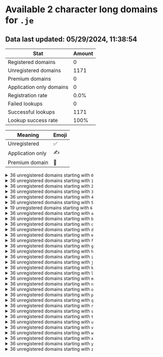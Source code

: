 # Available 2 character long domains for `.je`

## Data last updated: 05/29/2024, 11:38:54

|Stat|Amount|
|--|--|
|Registered domains|0|
|Unregistered domains|1171|
|Premium domains|0|
|Application only domains|0|
|Registration rate|0.0%|
|Failed lookups|0|
|Successful lookups|1171|
|Lookup success rate|100%|


|Meaning|Emoji|
|--|--|
|Unregistered|:white_check_mark:|
|Application only|:writing_hand:|
|Premium domain|:gem:|

<details>
<summary>36 unregistered domains starting with <bold><code>0</code></bold></summary>

|Type|Domain|
|--|--|
|:white_check_mark:|`00.je`|
|:white_check_mark:|`01.je`|
|:white_check_mark:|`02.je`|
|:white_check_mark:|`03.je`|
|:white_check_mark:|`04.je`|
|:white_check_mark:|`05.je`|
|:white_check_mark:|`06.je`|
|:white_check_mark:|`07.je`|
|:white_check_mark:|`08.je`|
|:white_check_mark:|`09.je`|
|:white_check_mark:|`0a.je`|
|:white_check_mark:|`0b.je`|
|:white_check_mark:|`0c.je`|
|:white_check_mark:|`0d.je`|
|:white_check_mark:|`0e.je`|
|:white_check_mark:|`0f.je`|
|:white_check_mark:|`0g.je`|
|:white_check_mark:|`0h.je`|
|:white_check_mark:|`0i.je`|
|:white_check_mark:|`0j.je`|
|:white_check_mark:|`0k.je`|
|:white_check_mark:|`0l.je`|
|:white_check_mark:|`0m.je`|
|:white_check_mark:|`0n.je`|
|:white_check_mark:|`0o.je`|
|:white_check_mark:|`0p.je`|
|:white_check_mark:|`0q.je`|
|:white_check_mark:|`0r.je`|
|:white_check_mark:|`0s.je`|
|:white_check_mark:|`0t.je`|
|:white_check_mark:|`0u.je`|
|:white_check_mark:|`0v.je`|
|:white_check_mark:|`0w.je`|
|:white_check_mark:|`0x.je`|
|:white_check_mark:|`0y.je`|
|:white_check_mark:|`0z.je`|
</details>
<details>
<summary>36 unregistered domains starting with <bold><code>1</code></bold></summary>

|Type|Domain|
|--|--|
|:white_check_mark:|`10.je`|
|:white_check_mark:|`11.je`|
|:white_check_mark:|`12.je`|
|:white_check_mark:|`13.je`|
|:white_check_mark:|`14.je`|
|:white_check_mark:|`15.je`|
|:white_check_mark:|`16.je`|
|:white_check_mark:|`17.je`|
|:white_check_mark:|`18.je`|
|:white_check_mark:|`19.je`|
|:white_check_mark:|`1a.je`|
|:white_check_mark:|`1b.je`|
|:white_check_mark:|`1c.je`|
|:white_check_mark:|`1d.je`|
|:white_check_mark:|`1e.je`|
|:white_check_mark:|`1f.je`|
|:white_check_mark:|`1g.je`|
|:white_check_mark:|`1h.je`|
|:white_check_mark:|`1i.je`|
|:white_check_mark:|`1j.je`|
|:white_check_mark:|`1k.je`|
|:white_check_mark:|`1l.je`|
|:white_check_mark:|`1m.je`|
|:white_check_mark:|`1n.je`|
|:white_check_mark:|`1o.je`|
|:white_check_mark:|`1p.je`|
|:white_check_mark:|`1q.je`|
|:white_check_mark:|`1r.je`|
|:white_check_mark:|`1s.je`|
|:white_check_mark:|`1t.je`|
|:white_check_mark:|`1u.je`|
|:white_check_mark:|`1v.je`|
|:white_check_mark:|`1w.je`|
|:white_check_mark:|`1x.je`|
|:white_check_mark:|`1y.je`|
|:white_check_mark:|`1z.je`|
</details>
<details>
<summary>36 unregistered domains starting with <bold><code>2</code></bold></summary>

|Type|Domain|
|--|--|
|:white_check_mark:|`20.je`|
|:white_check_mark:|`21.je`|
|:white_check_mark:|`22.je`|
|:white_check_mark:|`23.je`|
|:white_check_mark:|`24.je`|
|:white_check_mark:|`25.je`|
|:white_check_mark:|`26.je`|
|:white_check_mark:|`27.je`|
|:white_check_mark:|`28.je`|
|:white_check_mark:|`29.je`|
|:white_check_mark:|`2a.je`|
|:white_check_mark:|`2b.je`|
|:white_check_mark:|`2c.je`|
|:white_check_mark:|`2d.je`|
|:white_check_mark:|`2e.je`|
|:white_check_mark:|`2f.je`|
|:white_check_mark:|`2g.je`|
|:white_check_mark:|`2h.je`|
|:white_check_mark:|`2i.je`|
|:white_check_mark:|`2j.je`|
|:white_check_mark:|`2k.je`|
|:white_check_mark:|`2l.je`|
|:white_check_mark:|`2m.je`|
|:white_check_mark:|`2n.je`|
|:white_check_mark:|`2o.je`|
|:white_check_mark:|`2p.je`|
|:white_check_mark:|`2q.je`|
|:white_check_mark:|`2r.je`|
|:white_check_mark:|`2s.je`|
|:white_check_mark:|`2t.je`|
|:white_check_mark:|`2u.je`|
|:white_check_mark:|`2v.je`|
|:white_check_mark:|`2w.je`|
|:white_check_mark:|`2x.je`|
|:white_check_mark:|`2y.je`|
|:white_check_mark:|`2z.je`|
</details>
<details>
<summary>36 unregistered domains starting with <bold><code>3</code></bold></summary>

|Type|Domain|
|--|--|
|:white_check_mark:|`30.je`|
|:white_check_mark:|`31.je`|
|:white_check_mark:|`32.je`|
|:white_check_mark:|`33.je`|
|:white_check_mark:|`34.je`|
|:white_check_mark:|`35.je`|
|:white_check_mark:|`36.je`|
|:white_check_mark:|`37.je`|
|:white_check_mark:|`38.je`|
|:white_check_mark:|`39.je`|
|:white_check_mark:|`3a.je`|
|:white_check_mark:|`3b.je`|
|:white_check_mark:|`3c.je`|
|:white_check_mark:|`3d.je`|
|:white_check_mark:|`3e.je`|
|:white_check_mark:|`3f.je`|
|:white_check_mark:|`3g.je`|
|:white_check_mark:|`3h.je`|
|:white_check_mark:|`3i.je`|
|:white_check_mark:|`3j.je`|
|:white_check_mark:|`3k.je`|
|:white_check_mark:|`3l.je`|
|:white_check_mark:|`3m.je`|
|:white_check_mark:|`3n.je`|
|:white_check_mark:|`3o.je`|
|:white_check_mark:|`3p.je`|
|:white_check_mark:|`3q.je`|
|:white_check_mark:|`3r.je`|
|:white_check_mark:|`3s.je`|
|:white_check_mark:|`3t.je`|
|:white_check_mark:|`3u.je`|
|:white_check_mark:|`3v.je`|
|:white_check_mark:|`3w.je`|
|:white_check_mark:|`3x.je`|
|:white_check_mark:|`3y.je`|
|:white_check_mark:|`3z.je`|
</details>
<details>
<summary>36 unregistered domains starting with <bold><code>4</code></bold></summary>

|Type|Domain|
|--|--|
|:white_check_mark:|`40.je`|
|:white_check_mark:|`41.je`|
|:white_check_mark:|`42.je`|
|:white_check_mark:|`43.je`|
|:white_check_mark:|`44.je`|
|:white_check_mark:|`45.je`|
|:white_check_mark:|`46.je`|
|:white_check_mark:|`47.je`|
|:white_check_mark:|`48.je`|
|:white_check_mark:|`49.je`|
|:white_check_mark:|`4a.je`|
|:white_check_mark:|`4b.je`|
|:white_check_mark:|`4c.je`|
|:white_check_mark:|`4d.je`|
|:white_check_mark:|`4e.je`|
|:white_check_mark:|`4f.je`|
|:white_check_mark:|`4g.je`|
|:white_check_mark:|`4h.je`|
|:white_check_mark:|`4i.je`|
|:white_check_mark:|`4j.je`|
|:white_check_mark:|`4k.je`|
|:white_check_mark:|`4l.je`|
|:white_check_mark:|`4m.je`|
|:white_check_mark:|`4n.je`|
|:white_check_mark:|`4o.je`|
|:white_check_mark:|`4p.je`|
|:white_check_mark:|`4q.je`|
|:white_check_mark:|`4r.je`|
|:white_check_mark:|`4s.je`|
|:white_check_mark:|`4t.je`|
|:white_check_mark:|`4u.je`|
|:white_check_mark:|`4v.je`|
|:white_check_mark:|`4w.je`|
|:white_check_mark:|`4x.je`|
|:white_check_mark:|`4y.je`|
|:white_check_mark:|`4z.je`|
</details>
<details>
<summary>36 unregistered domains starting with <bold><code>5</code></bold></summary>

|Type|Domain|
|--|--|
|:white_check_mark:|`50.je`|
|:white_check_mark:|`51.je`|
|:white_check_mark:|`52.je`|
|:white_check_mark:|`53.je`|
|:white_check_mark:|`54.je`|
|:white_check_mark:|`55.je`|
|:white_check_mark:|`56.je`|
|:white_check_mark:|`57.je`|
|:white_check_mark:|`58.je`|
|:white_check_mark:|`59.je`|
|:white_check_mark:|`5a.je`|
|:white_check_mark:|`5b.je`|
|:white_check_mark:|`5c.je`|
|:white_check_mark:|`5d.je`|
|:white_check_mark:|`5e.je`|
|:white_check_mark:|`5f.je`|
|:white_check_mark:|`5g.je`|
|:white_check_mark:|`5h.je`|
|:white_check_mark:|`5i.je`|
|:white_check_mark:|`5j.je`|
|:white_check_mark:|`5k.je`|
|:white_check_mark:|`5l.je`|
|:white_check_mark:|`5m.je`|
|:white_check_mark:|`5n.je`|
|:white_check_mark:|`5o.je`|
|:white_check_mark:|`5p.je`|
|:white_check_mark:|`5q.je`|
|:white_check_mark:|`5r.je`|
|:white_check_mark:|`5s.je`|
|:white_check_mark:|`5t.je`|
|:white_check_mark:|`5u.je`|
|:white_check_mark:|`5v.je`|
|:white_check_mark:|`5w.je`|
|:white_check_mark:|`5x.je`|
|:white_check_mark:|`5y.je`|
|:white_check_mark:|`5z.je`|
</details>
<details>
<summary>19 unregistered domains starting with <bold><code>6</code></bold></summary>

|Type|Domain|
|--|--|
|:white_check_mark:|`6a.je`|
|:white_check_mark:|`6b.je`|
|:white_check_mark:|`6c.je`|
|:white_check_mark:|`6d.je`|
|:white_check_mark:|`6e.je`|
|:white_check_mark:|`6f.je`|
|:white_check_mark:|`6g.je`|
|:white_check_mark:|`6h.je`|
|:white_check_mark:|`6i.je`|
|:white_check_mark:|`6j.je`|
|:white_check_mark:|`6k.je`|
|:white_check_mark:|`6l.je`|
|:white_check_mark:|`6m.je`|
|:white_check_mark:|`6n.je`|
|:white_check_mark:|`6o.je`|
|:white_check_mark:|`6p.je`|
|:white_check_mark:|`6q.je`|
|:white_check_mark:|`6r.je`|
|:white_check_mark:|`6s.je`|
</details>
<details>
<summary>36 unregistered domains starting with <bold><code>a</code></bold></summary>

|Type|Domain|
|--|--|
|:white_check_mark:|`a0.je`|
|:white_check_mark:|`a1.je`|
|:white_check_mark:|`a2.je`|
|:white_check_mark:|`a3.je`|
|:white_check_mark:|`a4.je`|
|:white_check_mark:|`a5.je`|
|:white_check_mark:|`a6.je`|
|:white_check_mark:|`a7.je`|
|:white_check_mark:|`a8.je`|
|:white_check_mark:|`a9.je`|
|:white_check_mark:|`aa.je`|
|:white_check_mark:|`ab.je`|
|:white_check_mark:|`ac.je`|
|:white_check_mark:|`ad.je`|
|:white_check_mark:|`ae.je`|
|:white_check_mark:|`af.je`|
|:white_check_mark:|`ag.je`|
|:white_check_mark:|`ah.je`|
|:white_check_mark:|`ai.je`|
|:white_check_mark:|`aj.je`|
|:white_check_mark:|`ak.je`|
|:white_check_mark:|`al.je`|
|:white_check_mark:|`am.je`|
|:white_check_mark:|`an.je`|
|:white_check_mark:|`ao.je`|
|:white_check_mark:|`ap.je`|
|:white_check_mark:|`aq.je`|
|:white_check_mark:|`ar.je`|
|:white_check_mark:|`as.je`|
|:white_check_mark:|`at.je`|
|:white_check_mark:|`au.je`|
|:white_check_mark:|`av.je`|
|:white_check_mark:|`aw.je`|
|:white_check_mark:|`ax.je`|
|:white_check_mark:|`ay.je`|
|:white_check_mark:|`az.je`|
</details>
<details>
<summary>36 unregistered domains starting with <bold><code>b</code></bold></summary>

|Type|Domain|
|--|--|
|:white_check_mark:|`b0.je`|
|:white_check_mark:|`b1.je`|
|:white_check_mark:|`b2.je`|
|:white_check_mark:|`b3.je`|
|:white_check_mark:|`b4.je`|
|:white_check_mark:|`b5.je`|
|:white_check_mark:|`b6.je`|
|:white_check_mark:|`b7.je`|
|:white_check_mark:|`b8.je`|
|:white_check_mark:|`b9.je`|
|:white_check_mark:|`ba.je`|
|:white_check_mark:|`bb.je`|
|:white_check_mark:|`bc.je`|
|:white_check_mark:|`bd.je`|
|:white_check_mark:|`be.je`|
|:white_check_mark:|`bf.je`|
|:white_check_mark:|`bg.je`|
|:white_check_mark:|`bh.je`|
|:white_check_mark:|`bi.je`|
|:white_check_mark:|`bj.je`|
|:white_check_mark:|`bk.je`|
|:white_check_mark:|`bl.je`|
|:white_check_mark:|`bm.je`|
|:white_check_mark:|`bn.je`|
|:white_check_mark:|`bo.je`|
|:white_check_mark:|`bp.je`|
|:white_check_mark:|`bq.je`|
|:white_check_mark:|`br.je`|
|:white_check_mark:|`bs.je`|
|:white_check_mark:|`bt.je`|
|:white_check_mark:|`bu.je`|
|:white_check_mark:|`bv.je`|
|:white_check_mark:|`bw.je`|
|:white_check_mark:|`bx.je`|
|:white_check_mark:|`by.je`|
|:white_check_mark:|`bz.je`|
</details>
<details>
<summary>36 unregistered domains starting with <bold><code>c</code></bold></summary>

|Type|Domain|
|--|--|
|:white_check_mark:|`c0.je`|
|:white_check_mark:|`c1.je`|
|:white_check_mark:|`c2.je`|
|:white_check_mark:|`c3.je`|
|:white_check_mark:|`c4.je`|
|:white_check_mark:|`c5.je`|
|:white_check_mark:|`c6.je`|
|:white_check_mark:|`c7.je`|
|:white_check_mark:|`c8.je`|
|:white_check_mark:|`c9.je`|
|:white_check_mark:|`ca.je`|
|:white_check_mark:|`cb.je`|
|:white_check_mark:|`cc.je`|
|:white_check_mark:|`cd.je`|
|:white_check_mark:|`ce.je`|
|:white_check_mark:|`cf.je`|
|:white_check_mark:|`cg.je`|
|:white_check_mark:|`ch.je`|
|:white_check_mark:|`ci.je`|
|:white_check_mark:|`cj.je`|
|:white_check_mark:|`ck.je`|
|:white_check_mark:|`cl.je`|
|:white_check_mark:|`cm.je`|
|:white_check_mark:|`cn.je`|
|:white_check_mark:|`co.je`|
|:white_check_mark:|`cp.je`|
|:white_check_mark:|`cq.je`|
|:white_check_mark:|`cr.je`|
|:white_check_mark:|`cs.je`|
|:white_check_mark:|`ct.je`|
|:white_check_mark:|`cu.je`|
|:white_check_mark:|`cv.je`|
|:white_check_mark:|`cw.je`|
|:white_check_mark:|`cx.je`|
|:white_check_mark:|`cy.je`|
|:white_check_mark:|`cz.je`|
</details>
<details>
<summary>36 unregistered domains starting with <bold><code>d</code></bold></summary>

|Type|Domain|
|--|--|
|:white_check_mark:|`d0.je`|
|:white_check_mark:|`d1.je`|
|:white_check_mark:|`d2.je`|
|:white_check_mark:|`d3.je`|
|:white_check_mark:|`d4.je`|
|:white_check_mark:|`d5.je`|
|:white_check_mark:|`d6.je`|
|:white_check_mark:|`d7.je`|
|:white_check_mark:|`d8.je`|
|:white_check_mark:|`d9.je`|
|:white_check_mark:|`da.je`|
|:white_check_mark:|`db.je`|
|:white_check_mark:|`dc.je`|
|:white_check_mark:|`dd.je`|
|:white_check_mark:|`de.je`|
|:white_check_mark:|`df.je`|
|:white_check_mark:|`dg.je`|
|:white_check_mark:|`dh.je`|
|:white_check_mark:|`di.je`|
|:white_check_mark:|`dj.je`|
|:white_check_mark:|`dk.je`|
|:white_check_mark:|`dl.je`|
|:white_check_mark:|`dm.je`|
|:white_check_mark:|`dn.je`|
|:white_check_mark:|`do.je`|
|:white_check_mark:|`dp.je`|
|:white_check_mark:|`dq.je`|
|:white_check_mark:|`dr.je`|
|:white_check_mark:|`ds.je`|
|:white_check_mark:|`dt.je`|
|:white_check_mark:|`du.je`|
|:white_check_mark:|`dv.je`|
|:white_check_mark:|`dw.je`|
|:white_check_mark:|`dx.je`|
|:white_check_mark:|`dy.je`|
|:white_check_mark:|`dz.je`|
</details>
<details>
<summary>36 unregistered domains starting with <bold><code>e</code></bold></summary>

|Type|Domain|
|--|--|
|:white_check_mark:|`e0.je`|
|:white_check_mark:|`e1.je`|
|:white_check_mark:|`e2.je`|
|:white_check_mark:|`e3.je`|
|:white_check_mark:|`e4.je`|
|:white_check_mark:|`e5.je`|
|:white_check_mark:|`e6.je`|
|:white_check_mark:|`e7.je`|
|:white_check_mark:|`e8.je`|
|:white_check_mark:|`e9.je`|
|:white_check_mark:|`ea.je`|
|:white_check_mark:|`eb.je`|
|:white_check_mark:|`ec.je`|
|:white_check_mark:|`ed.je`|
|:white_check_mark:|`ee.je`|
|:white_check_mark:|`ef.je`|
|:white_check_mark:|`eg.je`|
|:white_check_mark:|`eh.je`|
|:white_check_mark:|`ei.je`|
|:white_check_mark:|`ej.je`|
|:white_check_mark:|`ek.je`|
|:white_check_mark:|`el.je`|
|:white_check_mark:|`em.je`|
|:white_check_mark:|`en.je`|
|:white_check_mark:|`eo.je`|
|:white_check_mark:|`ep.je`|
|:white_check_mark:|`eq.je`|
|:white_check_mark:|`er.je`|
|:white_check_mark:|`es.je`|
|:white_check_mark:|`et.je`|
|:white_check_mark:|`eu.je`|
|:white_check_mark:|`ev.je`|
|:white_check_mark:|`ew.je`|
|:white_check_mark:|`ex.je`|
|:white_check_mark:|`ey.je`|
|:white_check_mark:|`ez.je`|
</details>
<details>
<summary>36 unregistered domains starting with <bold><code>f</code></bold></summary>

|Type|Domain|
|--|--|
|:white_check_mark:|`f0.je`|
|:white_check_mark:|`f1.je`|
|:white_check_mark:|`f2.je`|
|:white_check_mark:|`f3.je`|
|:white_check_mark:|`f4.je`|
|:white_check_mark:|`f5.je`|
|:white_check_mark:|`f6.je`|
|:white_check_mark:|`f7.je`|
|:white_check_mark:|`f8.je`|
|:white_check_mark:|`f9.je`|
|:white_check_mark:|`fa.je`|
|:white_check_mark:|`fb.je`|
|:white_check_mark:|`fc.je`|
|:white_check_mark:|`fd.je`|
|:white_check_mark:|`fe.je`|
|:white_check_mark:|`ff.je`|
|:white_check_mark:|`fg.je`|
|:white_check_mark:|`fh.je`|
|:white_check_mark:|`fi.je`|
|:white_check_mark:|`fj.je`|
|:white_check_mark:|`fk.je`|
|:white_check_mark:|`fl.je`|
|:white_check_mark:|`fm.je`|
|:white_check_mark:|`fn.je`|
|:white_check_mark:|`fo.je`|
|:white_check_mark:|`fp.je`|
|:white_check_mark:|`fq.je`|
|:white_check_mark:|`fr.je`|
|:white_check_mark:|`fs.je`|
|:white_check_mark:|`ft.je`|
|:white_check_mark:|`fu.je`|
|:white_check_mark:|`fv.je`|
|:white_check_mark:|`fw.je`|
|:white_check_mark:|`fx.je`|
|:white_check_mark:|`fy.je`|
|:white_check_mark:|`fz.je`|
</details>
<details>
<summary>36 unregistered domains starting with <bold><code>g</code></bold></summary>

|Type|Domain|
|--|--|
|:white_check_mark:|`g0.je`|
|:white_check_mark:|`g1.je`|
|:white_check_mark:|`g2.je`|
|:white_check_mark:|`g3.je`|
|:white_check_mark:|`g4.je`|
|:white_check_mark:|`g5.je`|
|:white_check_mark:|`g6.je`|
|:white_check_mark:|`g7.je`|
|:white_check_mark:|`g8.je`|
|:white_check_mark:|`g9.je`|
|:white_check_mark:|`ga.je`|
|:white_check_mark:|`gb.je`|
|:white_check_mark:|`gc.je`|
|:white_check_mark:|`gd.je`|
|:white_check_mark:|`ge.je`|
|:white_check_mark:|`gf.je`|
|:white_check_mark:|`gg.je`|
|:white_check_mark:|`gh.je`|
|:white_check_mark:|`gi.je`|
|:white_check_mark:|`gj.je`|
|:white_check_mark:|`gk.je`|
|:white_check_mark:|`gl.je`|
|:white_check_mark:|`gm.je`|
|:white_check_mark:|`gn.je`|
|:white_check_mark:|`go.je`|
|:white_check_mark:|`gp.je`|
|:white_check_mark:|`gq.je`|
|:white_check_mark:|`gr.je`|
|:white_check_mark:|`gs.je`|
|:white_check_mark:|`gt.je`|
|:white_check_mark:|`gu.je`|
|:white_check_mark:|`gv.je`|
|:white_check_mark:|`gw.je`|
|:white_check_mark:|`gx.je`|
|:white_check_mark:|`gy.je`|
|:white_check_mark:|`gz.je`|
</details>
<details>
<summary>36 unregistered domains starting with <bold><code>h</code></bold></summary>

|Type|Domain|
|--|--|
|:white_check_mark:|`h0.je`|
|:white_check_mark:|`h1.je`|
|:white_check_mark:|`h2.je`|
|:white_check_mark:|`h3.je`|
|:white_check_mark:|`h4.je`|
|:white_check_mark:|`h5.je`|
|:white_check_mark:|`h6.je`|
|:white_check_mark:|`h7.je`|
|:white_check_mark:|`h8.je`|
|:white_check_mark:|`h9.je`|
|:white_check_mark:|`ha.je`|
|:white_check_mark:|`hb.je`|
|:white_check_mark:|`hc.je`|
|:white_check_mark:|`hd.je`|
|:white_check_mark:|`he.je`|
|:white_check_mark:|`hf.je`|
|:white_check_mark:|`hg.je`|
|:white_check_mark:|`hh.je`|
|:white_check_mark:|`hi.je`|
|:white_check_mark:|`hj.je`|
|:white_check_mark:|`hk.je`|
|:white_check_mark:|`hl.je`|
|:white_check_mark:|`hm.je`|
|:white_check_mark:|`hn.je`|
|:white_check_mark:|`ho.je`|
|:white_check_mark:|`hp.je`|
|:white_check_mark:|`hq.je`|
|:white_check_mark:|`hr.je`|
|:white_check_mark:|`hs.je`|
|:white_check_mark:|`ht.je`|
|:white_check_mark:|`hu.je`|
|:white_check_mark:|`hv.je`|
|:white_check_mark:|`hw.je`|
|:white_check_mark:|`hx.je`|
|:white_check_mark:|`hy.je`|
|:white_check_mark:|`hz.je`|
</details>
<details>
<summary>36 unregistered domains starting with <bold><code>i</code></bold></summary>

|Type|Domain|
|--|--|
|:white_check_mark:|`i0.je`|
|:white_check_mark:|`i1.je`|
|:white_check_mark:|`i2.je`|
|:white_check_mark:|`i3.je`|
|:white_check_mark:|`i4.je`|
|:white_check_mark:|`i5.je`|
|:white_check_mark:|`i6.je`|
|:white_check_mark:|`i7.je`|
|:white_check_mark:|`i8.je`|
|:white_check_mark:|`i9.je`|
|:white_check_mark:|`ia.je`|
|:white_check_mark:|`ib.je`|
|:white_check_mark:|`ic.je`|
|:white_check_mark:|`id.je`|
|:white_check_mark:|`ie.je`|
|:white_check_mark:|`if.je`|
|:white_check_mark:|`ig.je`|
|:white_check_mark:|`ih.je`|
|:white_check_mark:|`ii.je`|
|:white_check_mark:|`ij.je`|
|:white_check_mark:|`ik.je`|
|:white_check_mark:|`il.je`|
|:white_check_mark:|`im.je`|
|:white_check_mark:|`in.je`|
|:white_check_mark:|`io.je`|
|:white_check_mark:|`ip.je`|
|:white_check_mark:|`iq.je`|
|:white_check_mark:|`ir.je`|
|:white_check_mark:|`is.je`|
|:white_check_mark:|`it.je`|
|:white_check_mark:|`iu.je`|
|:white_check_mark:|`iv.je`|
|:white_check_mark:|`iw.je`|
|:white_check_mark:|`ix.je`|
|:white_check_mark:|`iy.je`|
|:white_check_mark:|`iz.je`|
</details>
<details>
<summary>36 unregistered domains starting with <bold><code>j</code></bold></summary>

|Type|Domain|
|--|--|
|:white_check_mark:|`j0.je`|
|:white_check_mark:|`j1.je`|
|:white_check_mark:|`j2.je`|
|:white_check_mark:|`j3.je`|
|:white_check_mark:|`j4.je`|
|:white_check_mark:|`j5.je`|
|:white_check_mark:|`j6.je`|
|:white_check_mark:|`j7.je`|
|:white_check_mark:|`j8.je`|
|:white_check_mark:|`j9.je`|
|:white_check_mark:|`ja.je`|
|:white_check_mark:|`jb.je`|
|:white_check_mark:|`jc.je`|
|:white_check_mark:|`jd.je`|
|:white_check_mark:|`je.je`|
|:white_check_mark:|`jf.je`|
|:white_check_mark:|`jg.je`|
|:white_check_mark:|`jh.je`|
|:white_check_mark:|`ji.je`|
|:white_check_mark:|`jj.je`|
|:white_check_mark:|`jk.je`|
|:white_check_mark:|`jl.je`|
|:white_check_mark:|`jm.je`|
|:white_check_mark:|`jn.je`|
|:white_check_mark:|`jo.je`|
|:white_check_mark:|`jp.je`|
|:white_check_mark:|`jq.je`|
|:white_check_mark:|`jr.je`|
|:white_check_mark:|`js.je`|
|:white_check_mark:|`jt.je`|
|:white_check_mark:|`ju.je`|
|:white_check_mark:|`jv.je`|
|:white_check_mark:|`jw.je`|
|:white_check_mark:|`jx.je`|
|:white_check_mark:|`jy.je`|
|:white_check_mark:|`jz.je`|
</details>
<details>
<summary>36 unregistered domains starting with <bold><code>k</code></bold></summary>

|Type|Domain|
|--|--|
|:white_check_mark:|`k0.je`|
|:white_check_mark:|`k1.je`|
|:white_check_mark:|`k2.je`|
|:white_check_mark:|`k3.je`|
|:white_check_mark:|`k4.je`|
|:white_check_mark:|`k5.je`|
|:white_check_mark:|`k6.je`|
|:white_check_mark:|`k7.je`|
|:white_check_mark:|`k8.je`|
|:white_check_mark:|`k9.je`|
|:white_check_mark:|`ka.je`|
|:white_check_mark:|`kb.je`|
|:white_check_mark:|`kc.je`|
|:white_check_mark:|`kd.je`|
|:white_check_mark:|`ke.je`|
|:white_check_mark:|`kf.je`|
|:white_check_mark:|`kg.je`|
|:white_check_mark:|`kh.je`|
|:white_check_mark:|`ki.je`|
|:white_check_mark:|`kj.je`|
|:white_check_mark:|`kk.je`|
|:white_check_mark:|`kl.je`|
|:white_check_mark:|`km.je`|
|:white_check_mark:|`kn.je`|
|:white_check_mark:|`ko.je`|
|:white_check_mark:|`kp.je`|
|:white_check_mark:|`kq.je`|
|:white_check_mark:|`kr.je`|
|:white_check_mark:|`ks.je`|
|:white_check_mark:|`kt.je`|
|:white_check_mark:|`ku.je`|
|:white_check_mark:|`kv.je`|
|:white_check_mark:|`kw.je`|
|:white_check_mark:|`kx.je`|
|:white_check_mark:|`ky.je`|
|:white_check_mark:|`kz.je`|
</details>
<details>
<summary>36 unregistered domains starting with <bold><code>l</code></bold></summary>

|Type|Domain|
|--|--|
|:white_check_mark:|`l0.je`|
|:white_check_mark:|`l1.je`|
|:white_check_mark:|`l2.je`|
|:white_check_mark:|`l3.je`|
|:white_check_mark:|`l4.je`|
|:white_check_mark:|`l5.je`|
|:white_check_mark:|`l6.je`|
|:white_check_mark:|`l7.je`|
|:white_check_mark:|`l8.je`|
|:white_check_mark:|`l9.je`|
|:white_check_mark:|`la.je`|
|:white_check_mark:|`lb.je`|
|:white_check_mark:|`lc.je`|
|:white_check_mark:|`ld.je`|
|:white_check_mark:|`le.je`|
|:white_check_mark:|`lf.je`|
|:white_check_mark:|`lg.je`|
|:white_check_mark:|`lh.je`|
|:white_check_mark:|`li.je`|
|:white_check_mark:|`lj.je`|
|:white_check_mark:|`lk.je`|
|:white_check_mark:|`ll.je`|
|:white_check_mark:|`lm.je`|
|:white_check_mark:|`ln.je`|
|:white_check_mark:|`lo.je`|
|:white_check_mark:|`lp.je`|
|:white_check_mark:|`lq.je`|
|:white_check_mark:|`lr.je`|
|:white_check_mark:|`ls.je`|
|:white_check_mark:|`lt.je`|
|:white_check_mark:|`lu.je`|
|:white_check_mark:|`lv.je`|
|:white_check_mark:|`lw.je`|
|:white_check_mark:|`lx.je`|
|:white_check_mark:|`ly.je`|
|:white_check_mark:|`lz.je`|
</details>
<details>
<summary>36 unregistered domains starting with <bold><code>m</code></bold></summary>

|Type|Domain|
|--|--|
|:white_check_mark:|`m0.je`|
|:white_check_mark:|`m1.je`|
|:white_check_mark:|`m2.je`|
|:white_check_mark:|`m3.je`|
|:white_check_mark:|`m4.je`|
|:white_check_mark:|`m5.je`|
|:white_check_mark:|`m6.je`|
|:white_check_mark:|`m7.je`|
|:white_check_mark:|`m8.je`|
|:white_check_mark:|`m9.je`|
|:white_check_mark:|`ma.je`|
|:white_check_mark:|`mb.je`|
|:white_check_mark:|`mc.je`|
|:white_check_mark:|`md.je`|
|:white_check_mark:|`me.je`|
|:white_check_mark:|`mf.je`|
|:white_check_mark:|`mg.je`|
|:white_check_mark:|`mh.je`|
|:white_check_mark:|`mi.je`|
|:white_check_mark:|`mj.je`|
|:white_check_mark:|`mk.je`|
|:white_check_mark:|`ml.je`|
|:white_check_mark:|`mm.je`|
|:white_check_mark:|`mn.je`|
|:white_check_mark:|`mo.je`|
|:white_check_mark:|`mp.je`|
|:white_check_mark:|`mq.je`|
|:white_check_mark:|`mr.je`|
|:white_check_mark:|`ms.je`|
|:white_check_mark:|`mt.je`|
|:white_check_mark:|`mu.je`|
|:white_check_mark:|`mv.je`|
|:white_check_mark:|`mw.je`|
|:white_check_mark:|`mx.je`|
|:white_check_mark:|`my.je`|
|:white_check_mark:|`mz.je`|
</details>
<details>
<summary>36 unregistered domains starting with <bold><code>n</code></bold></summary>

|Type|Domain|
|--|--|
|:white_check_mark:|`n0.je`|
|:white_check_mark:|`n1.je`|
|:white_check_mark:|`n2.je`|
|:white_check_mark:|`n3.je`|
|:white_check_mark:|`n4.je`|
|:white_check_mark:|`n5.je`|
|:white_check_mark:|`n6.je`|
|:white_check_mark:|`n7.je`|
|:white_check_mark:|`n8.je`|
|:white_check_mark:|`n9.je`|
|:white_check_mark:|`na.je`|
|:white_check_mark:|`nb.je`|
|:white_check_mark:|`nc.je`|
|:white_check_mark:|`nd.je`|
|:white_check_mark:|`ne.je`|
|:white_check_mark:|`nf.je`|
|:white_check_mark:|`ng.je`|
|:white_check_mark:|`nh.je`|
|:white_check_mark:|`ni.je`|
|:white_check_mark:|`nj.je`|
|:white_check_mark:|`nk.je`|
|:white_check_mark:|`nl.je`|
|:white_check_mark:|`nm.je`|
|:white_check_mark:|`nn.je`|
|:white_check_mark:|`no.je`|
|:white_check_mark:|`np.je`|
|:white_check_mark:|`nq.je`|
|:white_check_mark:|`nr.je`|
|:white_check_mark:|`ns.je`|
|:white_check_mark:|`nt.je`|
|:white_check_mark:|`nu.je`|
|:white_check_mark:|`nv.je`|
|:white_check_mark:|`nw.je`|
|:white_check_mark:|`nx.je`|
|:white_check_mark:|`ny.je`|
|:white_check_mark:|`nz.je`|
</details>
<details>
<summary>36 unregistered domains starting with <bold><code>o</code></bold></summary>

|Type|Domain|
|--|--|
|:white_check_mark:|`o0.je`|
|:white_check_mark:|`o1.je`|
|:white_check_mark:|`o2.je`|
|:white_check_mark:|`o3.je`|
|:white_check_mark:|`o4.je`|
|:white_check_mark:|`o5.je`|
|:white_check_mark:|`o6.je`|
|:white_check_mark:|`o7.je`|
|:white_check_mark:|`o8.je`|
|:white_check_mark:|`o9.je`|
|:white_check_mark:|`oa.je`|
|:white_check_mark:|`ob.je`|
|:white_check_mark:|`oc.je`|
|:white_check_mark:|`od.je`|
|:white_check_mark:|`oe.je`|
|:white_check_mark:|`of.je`|
|:white_check_mark:|`og.je`|
|:white_check_mark:|`oh.je`|
|:white_check_mark:|`oi.je`|
|:white_check_mark:|`oj.je`|
|:white_check_mark:|`ok.je`|
|:white_check_mark:|`ol.je`|
|:white_check_mark:|`om.je`|
|:white_check_mark:|`on.je`|
|:white_check_mark:|`oo.je`|
|:white_check_mark:|`op.je`|
|:white_check_mark:|`oq.je`|
|:white_check_mark:|`or.je`|
|:white_check_mark:|`os.je`|
|:white_check_mark:|`ot.je`|
|:white_check_mark:|`ou.je`|
|:white_check_mark:|`ov.je`|
|:white_check_mark:|`ow.je`|
|:white_check_mark:|`ox.je`|
|:white_check_mark:|`oy.je`|
|:white_check_mark:|`oz.je`|
</details>
<details>
<summary>36 unregistered domains starting with <bold><code>p</code></bold></summary>

|Type|Domain|
|--|--|
|:white_check_mark:|`p0.je`|
|:white_check_mark:|`p1.je`|
|:white_check_mark:|`p2.je`|
|:white_check_mark:|`p3.je`|
|:white_check_mark:|`p4.je`|
|:white_check_mark:|`p5.je`|
|:white_check_mark:|`p6.je`|
|:white_check_mark:|`p7.je`|
|:white_check_mark:|`p8.je`|
|:white_check_mark:|`p9.je`|
|:white_check_mark:|`pa.je`|
|:white_check_mark:|`pb.je`|
|:white_check_mark:|`pc.je`|
|:white_check_mark:|`pd.je`|
|:white_check_mark:|`pe.je`|
|:white_check_mark:|`pf.je`|
|:white_check_mark:|`pg.je`|
|:white_check_mark:|`ph.je`|
|:white_check_mark:|`pi.je`|
|:white_check_mark:|`pj.je`|
|:white_check_mark:|`pk.je`|
|:white_check_mark:|`pl.je`|
|:white_check_mark:|`pm.je`|
|:white_check_mark:|`pn.je`|
|:white_check_mark:|`po.je`|
|:white_check_mark:|`pp.je`|
|:white_check_mark:|`pq.je`|
|:white_check_mark:|`pr.je`|
|:white_check_mark:|`ps.je`|
|:white_check_mark:|`pt.je`|
|:white_check_mark:|`pu.je`|
|:white_check_mark:|`pv.je`|
|:white_check_mark:|`pw.je`|
|:white_check_mark:|`px.je`|
|:white_check_mark:|`py.je`|
|:white_check_mark:|`pz.je`|
</details>
<details>
<summary>36 unregistered domains starting with <bold><code>q</code></bold></summary>

|Type|Domain|
|--|--|
|:white_check_mark:|`q0.je`|
|:white_check_mark:|`q1.je`|
|:white_check_mark:|`q2.je`|
|:white_check_mark:|`q3.je`|
|:white_check_mark:|`q4.je`|
|:white_check_mark:|`q5.je`|
|:white_check_mark:|`q6.je`|
|:white_check_mark:|`q7.je`|
|:white_check_mark:|`q8.je`|
|:white_check_mark:|`q9.je`|
|:white_check_mark:|`qa.je`|
|:white_check_mark:|`qb.je`|
|:white_check_mark:|`qc.je`|
|:white_check_mark:|`qd.je`|
|:white_check_mark:|`qe.je`|
|:white_check_mark:|`qf.je`|
|:white_check_mark:|`qg.je`|
|:white_check_mark:|`qh.je`|
|:white_check_mark:|`qi.je`|
|:white_check_mark:|`qj.je`|
|:white_check_mark:|`qk.je`|
|:white_check_mark:|`ql.je`|
|:white_check_mark:|`qm.je`|
|:white_check_mark:|`qn.je`|
|:white_check_mark:|`qo.je`|
|:white_check_mark:|`qp.je`|
|:white_check_mark:|`qq.je`|
|:white_check_mark:|`qr.je`|
|:white_check_mark:|`qs.je`|
|:white_check_mark:|`qt.je`|
|:white_check_mark:|`qu.je`|
|:white_check_mark:|`qv.je`|
|:white_check_mark:|`qw.je`|
|:white_check_mark:|`qx.je`|
|:white_check_mark:|`qy.je`|
|:white_check_mark:|`qz.je`|
</details>
<details>
<summary>36 unregistered domains starting with <bold><code>r</code></bold></summary>

|Type|Domain|
|--|--|
|:white_check_mark:|`r0.je`|
|:white_check_mark:|`r1.je`|
|:white_check_mark:|`r2.je`|
|:white_check_mark:|`r3.je`|
|:white_check_mark:|`r4.je`|
|:white_check_mark:|`r5.je`|
|:white_check_mark:|`r6.je`|
|:white_check_mark:|`r7.je`|
|:white_check_mark:|`r8.je`|
|:white_check_mark:|`r9.je`|
|:white_check_mark:|`ra.je`|
|:white_check_mark:|`rb.je`|
|:white_check_mark:|`rc.je`|
|:white_check_mark:|`rd.je`|
|:white_check_mark:|`re.je`|
|:white_check_mark:|`rf.je`|
|:white_check_mark:|`rg.je`|
|:white_check_mark:|`rh.je`|
|:white_check_mark:|`ri.je`|
|:white_check_mark:|`rj.je`|
|:white_check_mark:|`rk.je`|
|:white_check_mark:|`rl.je`|
|:white_check_mark:|`rm.je`|
|:white_check_mark:|`rn.je`|
|:white_check_mark:|`ro.je`|
|:white_check_mark:|`rp.je`|
|:white_check_mark:|`rq.je`|
|:white_check_mark:|`rr.je`|
|:white_check_mark:|`rs.je`|
|:white_check_mark:|`rt.je`|
|:white_check_mark:|`ru.je`|
|:white_check_mark:|`rv.je`|
|:white_check_mark:|`rw.je`|
|:white_check_mark:|`rx.je`|
|:white_check_mark:|`ry.je`|
|:white_check_mark:|`rz.je`|
</details>
<details>
<summary>36 unregistered domains starting with <bold><code>s</code></bold></summary>

|Type|Domain|
|--|--|
|:white_check_mark:|`s0.je`|
|:white_check_mark:|`s1.je`|
|:white_check_mark:|`s2.je`|
|:white_check_mark:|`s3.je`|
|:white_check_mark:|`s4.je`|
|:white_check_mark:|`s5.je`|
|:white_check_mark:|`s6.je`|
|:white_check_mark:|`s7.je`|
|:white_check_mark:|`s8.je`|
|:white_check_mark:|`s9.je`|
|:white_check_mark:|`sa.je`|
|:white_check_mark:|`sb.je`|
|:white_check_mark:|`sc.je`|
|:white_check_mark:|`sd.je`|
|:white_check_mark:|`se.je`|
|:white_check_mark:|`sf.je`|
|:white_check_mark:|`sg.je`|
|:white_check_mark:|`sh.je`|
|:white_check_mark:|`si.je`|
|:white_check_mark:|`sj.je`|
|:white_check_mark:|`sk.je`|
|:white_check_mark:|`sl.je`|
|:white_check_mark:|`sm.je`|
|:white_check_mark:|`sn.je`|
|:white_check_mark:|`so.je`|
|:white_check_mark:|`sp.je`|
|:white_check_mark:|`sq.je`|
|:white_check_mark:|`sr.je`|
|:white_check_mark:|`ss.je`|
|:white_check_mark:|`st.je`|
|:white_check_mark:|`su.je`|
|:white_check_mark:|`sv.je`|
|:white_check_mark:|`sw.je`|
|:white_check_mark:|`sx.je`|
|:white_check_mark:|`sy.je`|
|:white_check_mark:|`sz.je`|
</details>
<details>
<summary>36 unregistered domains starting with <bold><code>t</code></bold></summary>

|Type|Domain|
|--|--|
|:white_check_mark:|`t0.je`|
|:white_check_mark:|`t1.je`|
|:white_check_mark:|`t2.je`|
|:white_check_mark:|`t3.je`|
|:white_check_mark:|`t4.je`|
|:white_check_mark:|`t5.je`|
|:white_check_mark:|`t6.je`|
|:white_check_mark:|`t7.je`|
|:white_check_mark:|`t8.je`|
|:white_check_mark:|`t9.je`|
|:white_check_mark:|`ta.je`|
|:white_check_mark:|`tb.je`|
|:white_check_mark:|`tc.je`|
|:white_check_mark:|`td.je`|
|:white_check_mark:|`te.je`|
|:white_check_mark:|`tf.je`|
|:white_check_mark:|`tg.je`|
|:white_check_mark:|`th.je`|
|:white_check_mark:|`ti.je`|
|:white_check_mark:|`tj.je`|
|:white_check_mark:|`tk.je`|
|:white_check_mark:|`tl.je`|
|:white_check_mark:|`tm.je`|
|:white_check_mark:|`tn.je`|
|:white_check_mark:|`to.je`|
|:white_check_mark:|`tp.je`|
|:white_check_mark:|`tq.je`|
|:white_check_mark:|`tr.je`|
|:white_check_mark:|`ts.je`|
|:white_check_mark:|`tt.je`|
|:white_check_mark:|`tu.je`|
|:white_check_mark:|`tv.je`|
|:white_check_mark:|`tw.je`|
|:white_check_mark:|`tx.je`|
|:white_check_mark:|`ty.je`|
|:white_check_mark:|`tz.je`|
</details>
<details>
<summary>36 unregistered domains starting with <bold><code>u</code></bold></summary>

|Type|Domain|
|--|--|
|:white_check_mark:|`u0.je`|
|:white_check_mark:|`u1.je`|
|:white_check_mark:|`u2.je`|
|:white_check_mark:|`u3.je`|
|:white_check_mark:|`u4.je`|
|:white_check_mark:|`u5.je`|
|:white_check_mark:|`u6.je`|
|:white_check_mark:|`u7.je`|
|:white_check_mark:|`u8.je`|
|:white_check_mark:|`u9.je`|
|:white_check_mark:|`ua.je`|
|:white_check_mark:|`ub.je`|
|:white_check_mark:|`uc.je`|
|:white_check_mark:|`ud.je`|
|:white_check_mark:|`ue.je`|
|:white_check_mark:|`uf.je`|
|:white_check_mark:|`ug.je`|
|:white_check_mark:|`uh.je`|
|:white_check_mark:|`ui.je`|
|:white_check_mark:|`uj.je`|
|:white_check_mark:|`uk.je`|
|:white_check_mark:|`ul.je`|
|:white_check_mark:|`um.je`|
|:white_check_mark:|`un.je`|
|:white_check_mark:|`uo.je`|
|:white_check_mark:|`up.je`|
|:white_check_mark:|`uq.je`|
|:white_check_mark:|`ur.je`|
|:white_check_mark:|`us.je`|
|:white_check_mark:|`ut.je`|
|:white_check_mark:|`uu.je`|
|:white_check_mark:|`uv.je`|
|:white_check_mark:|`uw.je`|
|:white_check_mark:|`ux.je`|
|:white_check_mark:|`uy.je`|
|:white_check_mark:|`uz.je`|
</details>
<details>
<summary>36 unregistered domains starting with <bold><code>v</code></bold></summary>

|Type|Domain|
|--|--|
|:white_check_mark:|`v0.je`|
|:white_check_mark:|`v1.je`|
|:white_check_mark:|`v2.je`|
|:white_check_mark:|`v3.je`|
|:white_check_mark:|`v4.je`|
|:white_check_mark:|`v5.je`|
|:white_check_mark:|`v6.je`|
|:white_check_mark:|`v7.je`|
|:white_check_mark:|`v8.je`|
|:white_check_mark:|`v9.je`|
|:white_check_mark:|`va.je`|
|:white_check_mark:|`vb.je`|
|:white_check_mark:|`vc.je`|
|:white_check_mark:|`vd.je`|
|:white_check_mark:|`ve.je`|
|:white_check_mark:|`vf.je`|
|:white_check_mark:|`vg.je`|
|:white_check_mark:|`vh.je`|
|:white_check_mark:|`vi.je`|
|:white_check_mark:|`vj.je`|
|:white_check_mark:|`vk.je`|
|:white_check_mark:|`vl.je`|
|:white_check_mark:|`vm.je`|
|:white_check_mark:|`vn.je`|
|:white_check_mark:|`vo.je`|
|:white_check_mark:|`vp.je`|
|:white_check_mark:|`vq.je`|
|:white_check_mark:|`vr.je`|
|:white_check_mark:|`vs.je`|
|:white_check_mark:|`vt.je`|
|:white_check_mark:|`vu.je`|
|:white_check_mark:|`vv.je`|
|:white_check_mark:|`vw.je`|
|:white_check_mark:|`vx.je`|
|:white_check_mark:|`vy.je`|
|:white_check_mark:|`vz.je`|
</details>
<details>
<summary>36 unregistered domains starting with <bold><code>w</code></bold></summary>

|Type|Domain|
|--|--|
|:white_check_mark:|`w0.je`|
|:white_check_mark:|`w1.je`|
|:white_check_mark:|`w2.je`|
|:white_check_mark:|`w3.je`|
|:white_check_mark:|`w4.je`|
|:white_check_mark:|`w5.je`|
|:white_check_mark:|`w6.je`|
|:white_check_mark:|`w7.je`|
|:white_check_mark:|`w8.je`|
|:white_check_mark:|`w9.je`|
|:white_check_mark:|`wa.je`|
|:white_check_mark:|`wb.je`|
|:white_check_mark:|`wc.je`|
|:white_check_mark:|`wd.je`|
|:white_check_mark:|`we.je`|
|:white_check_mark:|`wf.je`|
|:white_check_mark:|`wg.je`|
|:white_check_mark:|`wh.je`|
|:white_check_mark:|`wi.je`|
|:white_check_mark:|`wj.je`|
|:white_check_mark:|`wk.je`|
|:white_check_mark:|`wl.je`|
|:white_check_mark:|`wm.je`|
|:white_check_mark:|`wn.je`|
|:white_check_mark:|`wo.je`|
|:white_check_mark:|`wp.je`|
|:white_check_mark:|`wq.je`|
|:white_check_mark:|`wr.je`|
|:white_check_mark:|`ws.je`|
|:white_check_mark:|`wt.je`|
|:white_check_mark:|`wu.je`|
|:white_check_mark:|`wv.je`|
|:white_check_mark:|`ww.je`|
|:white_check_mark:|`wx.je`|
|:white_check_mark:|`wy.je`|
|:white_check_mark:|`wz.je`|
</details>
<details>
<summary>36 unregistered domains starting with <bold><code>x</code></bold></summary>

|Type|Domain|
|--|--|
|:white_check_mark:|`x0.je`|
|:white_check_mark:|`x1.je`|
|:white_check_mark:|`x2.je`|
|:white_check_mark:|`x3.je`|
|:white_check_mark:|`x4.je`|
|:white_check_mark:|`x5.je`|
|:white_check_mark:|`x6.je`|
|:white_check_mark:|`x7.je`|
|:white_check_mark:|`x8.je`|
|:white_check_mark:|`x9.je`|
|:white_check_mark:|`xa.je`|
|:white_check_mark:|`xb.je`|
|:white_check_mark:|`xc.je`|
|:white_check_mark:|`xd.je`|
|:white_check_mark:|`xe.je`|
|:white_check_mark:|`xf.je`|
|:white_check_mark:|`xg.je`|
|:white_check_mark:|`xh.je`|
|:white_check_mark:|`xi.je`|
|:white_check_mark:|`xj.je`|
|:white_check_mark:|`xk.je`|
|:white_check_mark:|`xl.je`|
|:white_check_mark:|`xm.je`|
|:white_check_mark:|`xn.je`|
|:white_check_mark:|`xo.je`|
|:white_check_mark:|`xp.je`|
|:white_check_mark:|`xq.je`|
|:white_check_mark:|`xr.je`|
|:white_check_mark:|`xs.je`|
|:white_check_mark:|`xt.je`|
|:white_check_mark:|`xu.je`|
|:white_check_mark:|`xv.je`|
|:white_check_mark:|`xw.je`|
|:white_check_mark:|`xx.je`|
|:white_check_mark:|`xy.je`|
|:white_check_mark:|`xz.je`|
</details>
<details>
<summary>36 unregistered domains starting with <bold><code>y</code></bold></summary>

|Type|Domain|
|--|--|
|:white_check_mark:|`y0.je`|
|:white_check_mark:|`y1.je`|
|:white_check_mark:|`y2.je`|
|:white_check_mark:|`y3.je`|
|:white_check_mark:|`y4.je`|
|:white_check_mark:|`y5.je`|
|:white_check_mark:|`y6.je`|
|:white_check_mark:|`y7.je`|
|:white_check_mark:|`y8.je`|
|:white_check_mark:|`y9.je`|
|:white_check_mark:|`ya.je`|
|:white_check_mark:|`yb.je`|
|:white_check_mark:|`yc.je`|
|:white_check_mark:|`yd.je`|
|:white_check_mark:|`ye.je`|
|:white_check_mark:|`yf.je`|
|:white_check_mark:|`yg.je`|
|:white_check_mark:|`yh.je`|
|:white_check_mark:|`yi.je`|
|:white_check_mark:|`yj.je`|
|:white_check_mark:|`yk.je`|
|:white_check_mark:|`yl.je`|
|:white_check_mark:|`ym.je`|
|:white_check_mark:|`yn.je`|
|:white_check_mark:|`yo.je`|
|:white_check_mark:|`yp.je`|
|:white_check_mark:|`yq.je`|
|:white_check_mark:|`yr.je`|
|:white_check_mark:|`ys.je`|
|:white_check_mark:|`yt.je`|
|:white_check_mark:|`yu.je`|
|:white_check_mark:|`yv.je`|
|:white_check_mark:|`yw.je`|
|:white_check_mark:|`yx.je`|
|:white_check_mark:|`yy.je`|
|:white_check_mark:|`yz.je`|
</details>
<details>
<summary>36 unregistered domains starting with <bold><code>z</code></bold></summary>

|Type|Domain|
|--|--|
|:white_check_mark:|`z0.je`|
|:white_check_mark:|`z1.je`|
|:white_check_mark:|`z2.je`|
|:white_check_mark:|`z3.je`|
|:white_check_mark:|`z4.je`|
|:white_check_mark:|`z5.je`|
|:white_check_mark:|`z6.je`|
|:white_check_mark:|`z7.je`|
|:white_check_mark:|`z8.je`|
|:white_check_mark:|`z9.je`|
|:white_check_mark:|`za.je`|
|:white_check_mark:|`zb.je`|
|:white_check_mark:|`zc.je`|
|:white_check_mark:|`zd.je`|
|:white_check_mark:|`ze.je`|
|:white_check_mark:|`zf.je`|
|:white_check_mark:|`zg.je`|
|:white_check_mark:|`zh.je`|
|:white_check_mark:|`zi.je`|
|:white_check_mark:|`zj.je`|
|:white_check_mark:|`zk.je`|
|:white_check_mark:|`zl.je`|
|:white_check_mark:|`zm.je`|
|:white_check_mark:|`zn.je`|
|:white_check_mark:|`zo.je`|
|:white_check_mark:|`zp.je`|
|:white_check_mark:|`zq.je`|
|:white_check_mark:|`zr.je`|
|:white_check_mark:|`zs.je`|
|:white_check_mark:|`zt.je`|
|:white_check_mark:|`zu.je`|
|:white_check_mark:|`zv.je`|
|:white_check_mark:|`zw.je`|
|:white_check_mark:|`zx.je`|
|:white_check_mark:|`zy.je`|
|:white_check_mark:|`zz.je`|
</details>
